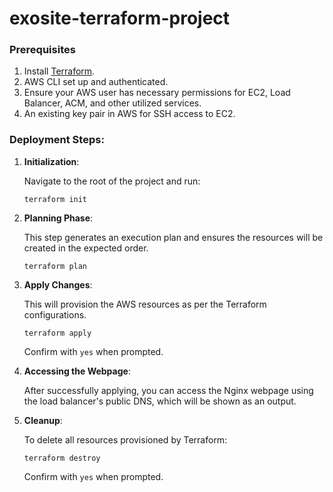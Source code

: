 # exosite-terraform-project
### Prerequisites

1. Install [Terraform](https://learn.hashicorp.com/tutorials/terraform/install-cli).
2. AWS CLI set up and authenticated.
3. Ensure your AWS user has necessary permissions for EC2, Load Balancer, ACM, and other utilized services.
4. An existing key pair in AWS for SSH access to EC2.

### Deployment Steps:

1. **Initialization**:

   Navigate to the root of the project and run:
   
   `terraform init`

3. **Planning Phase**:

   This step generates an execution plan and ensures the resources will be created in the expected order.

   `terraform plan`

4. **Apply Changes**:

   This will provision the AWS resources as per the Terraform configurations.

   `terraform apply`

   Confirm with `yes` when prompted.

5. **Accessing the Webpage**:

   After successfully applying, you can access the Nginx webpage using the load balancer's public DNS, which will be shown as an output.

6. **Cleanup**:

   To delete all resources provisioned by Terraform:

   `terraform destroy`

   Confirm with `yes` when prompted.
